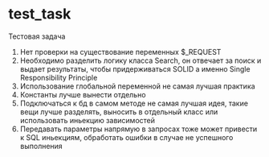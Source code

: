 # test_task
Тестовая задача


1. Нет проверки на существование переменных $_REQUEST
2. Необходимо разделить логику класса Search, он отвечает за поиск и выдает результаты, чтобы придерживаться SOLID
а именно Single Responsibility Principle
3. Использование глобальной переменной не самая лучшая практика
4. Константы лучше вынести отдельно
5. Подключаться к бд в самом методе не самая лучшая идея, такие вещи лучше разделять, выносить в отдельный класс или использовать иньекцию зависимостей
6. Передавать параметры напрямую в запросах тоже может привести к SQL иньекциям, обработать ошибки в случае не успешного выполнения



